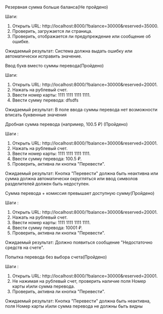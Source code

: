 ﻿Резервная сумма больше баланса(Не пройдено)

Шаги:

1) Открыть URL: http://localhost:8000/?balance=30000&reserved=35000.
1) Проверить, загружается ли страница.
1) Проверить, отображается ли предупреждение или сообщение об ошибке.

Ожидаемый результат: Система должна выдать ошибку или автоматически исправить значение.



Ввод букв вместо суммы перевода(Пройдено)

Шаги:

1) Открыть URL: http://localhost:8000/?balance=30000&reserved=20001.
2) Нажать на рублевый счет.
3) Ввести номер карты: 1111 1111 1111 1111.
4) Ввести сумму перевода: dfsdfs

Ожидаемый результат: В поле ввода суммы перевода нет возможности вписать буквенные значения



Дробная сумма перевода (например, 100.5 ₽) (Пройдено)

Шаги :

1) Открыть URL: http://localhost:8000/?balance=30000&reserved=20001.
2) Нажать на рублевый счет.
3) Ввести номер карты: 1111 1111 1111 1111.
4) Ввести сумму перевода: 100.5 ₽.
5) Проверить, активна ли кнопка "Перевести".

Ожидаемый результат: Кнопка "Перевести" должна быть неактивна или сумма должна автоматически округляться или ввод символов разделителей должен быть недоступен.



Сумма перевода + комиссия превышает доступную сумму(Пройдено)

Шаги :

1) Открыть URL: http://localhost:8000/?balance=30000&reserved=20001.
2) Нажать на рублевый счет.
3) Ввести номер карты: 1111 1111 1111 1111.
4) Ввести сумму перевода: 10001 ₽.
5) Проверить, активна ли кнопка "Перевести".

Ожидаемый результат: Должно появиться сообщение "Недостаточно средств на счете".



Попытка перевода без выбора счета(Пройдено)

Шаги :

1) Открыть URL: http://localhost:8000/?balance=30000&reserved=20001.
2) Не нажимая на рублевый счет, проверить наличие поля Номер карты и\или сумма перевода.
3) Проверить, активна ли кнопка "Перевести".

Ожидаемый результат: Кнопка "Перевести" должна быть неактивна, поля Номер карты и\или сумма перевода не должны быть видны
